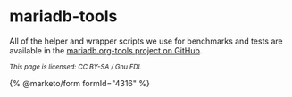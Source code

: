 # mariadb-tools

All of the helper and wrapper scripts we use for benchmarks and tests are available in the [mariadb.org-tools project on GitHub](https://github.com/MariaDB/mariadb.org-tools).

<sub>_This page is licensed: CC BY-SA / Gnu FDL_</sub>

{% @marketo/form formId="4316" %}
